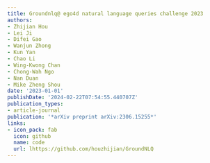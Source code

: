 ```yaml
---
title: Groundnlq@ ego4d natural language queries challenge 2023
authors:
- Zhijian Hou
- Lei Ji
- Difei Gao
- Wanjun Zhong
- Kun Yan
- Chao Li
- Wing-Kwong Chan
- Chong-Wah Ngo
- Nan Duan
- Mike Zheng Shou
date: '2023-01-01'
publishDate: '2024-02-22T07:54:55.440707Z'
publication_types:
- article-journal
publication: '*arXiv preprint arXiv:2306.15255*'
links:
- icon_pack: fab
  icon: github
  name: code
  url: lhttps://github.com/houzhijian/GroundNLQ
---
```

